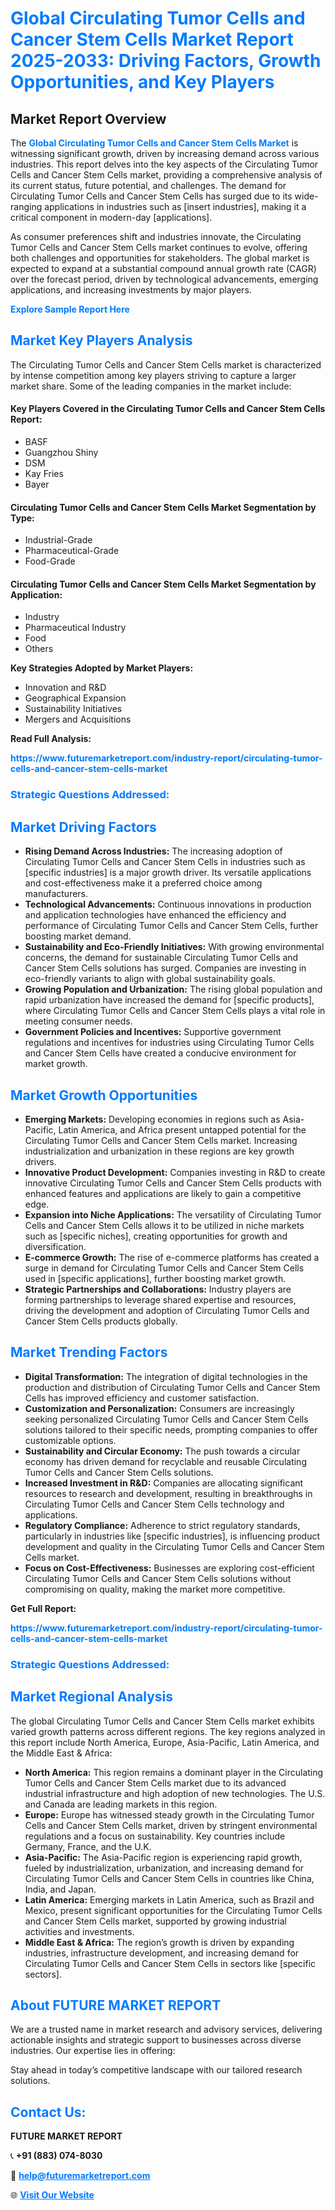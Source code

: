 <h1 style="color: #007BFF;">Global Circulating Tumor Cells and Cancer Stem Cells Market Report 2025-2033: Driving Factors, Growth Opportunities, and Key Players</h1>

<section id="overview">
<h2>Market Report Overview</h2>
<p>The <a href="https://www.futuremarketreport.com/industry-report/circulating-tumor-cells-and-cancer-stem-cells-market" style="color: #007BFF; text-decoration: none;"><strong>Global Circulating Tumor Cells and Cancer Stem Cells Market</strong></a> is witnessing significant growth, driven by increasing demand across various industries. This report delves into the key aspects of the Circulating Tumor Cells and Cancer Stem Cells market, providing a comprehensive analysis of its current status, future potential, and challenges. The demand for Circulating Tumor Cells and Cancer Stem Cells has surged due to its wide-ranging applications in industries such as [insert industries], making it a critical component in modern-day [applications].</p>
<p>As consumer preferences shift and industries innovate, the Circulating Tumor Cells and Cancer Stem Cells market continues to evolve, offering both challenges and opportunities for stakeholders. The global market is expected to expand at a substantial compound annual growth rate (CAGR) over the forecast period, driven by technological advancements, emerging applications, and increasing investments by major players.</p>
</section>

<section id="overview">
<p><a href="https://www.futuremarketreport.com/request-sample/reportId=34191" style="color: #007BFF; text-decoration: none;"><strong>Explore Sample Report Here</strong></a></p>
</section>

<section id="key-players">
<h2 style="color: #007BFF;">Market Key Players Analysis</h2>
<p>The Circulating Tumor Cells and Cancer Stem Cells market is characterized by intense competition among key players striving to capture a larger market share. Some of the leading companies in the market include:</p>
<h4>Key Players Covered in the Circulating Tumor Cells and Cancer Stem Cells Report:</h4>
<ul><li>BASF</li><li>Guangzhou Shiny</li><li>DSM</li><li>Kay Fries</li><li>Bayer</li></ul>
<h4>Circulating Tumor Cells and Cancer Stem Cells Market Segmentation by Type:</h4>
<ul><li>Industrial-Grade</li><li>Pharmaceutical-Grade</li><li>Food-Grade</li></ul>

<h4>Circulating Tumor Cells and Cancer Stem Cells Market Segmentation by Application:</h4>
<ul><li>Industry</li><li>Pharmaceutical Industry</li><li>Food</li><li>Others</li></ul>
<p><strong>Key Strategies Adopted by Market Players:</strong></p>
<ul>
<li>Innovation and R&D</li>
<li>Geographical Expansion</li>
<li>Sustainability Initiatives</li>
<li>Mergers and Acquisitions</li>
</ul>
</section>

<section>
<p><strong>Read Full Analysis: </strong></p><a href="https://www.futuremarketreport.com/industry-report/circulating-tumor-cells-and-cancer-stem-cells-market" style="color: #007BFF; text-decoration: none;"><strong>https://www.futuremarketreport.com/industry-report/circulating-tumor-cells-and-cancer-stem-cells-market</strong></a>
<h3 style="color: #007BFF;">Strategic Questions Addressed:</h3>
</section>

<section id="driving-factors">
<h2 style="color: #007BFF;">Market Driving Factors</h2>
<ul>
<li><strong>Rising Demand Across Industries:</strong> The increasing adoption of Circulating Tumor Cells and Cancer Stem Cells in industries such as [specific industries] is a major growth driver. Its versatile applications and cost-effectiveness make it a preferred choice among manufacturers.</li>
<li><strong>Technological Advancements:</strong> Continuous innovations in production and application technologies have enhanced the efficiency and performance of Circulating Tumor Cells and Cancer Stem Cells, further boosting market demand.</li>
<li><strong>Sustainability and Eco-Friendly Initiatives:</strong> With growing environmental concerns, the demand for sustainable Circulating Tumor Cells and Cancer Stem Cells solutions has surged. Companies are investing in eco-friendly variants to align with global sustainability goals.</li>
<li><strong>Growing Population and Urbanization:</strong> The rising global population and rapid urbanization have increased the demand for [specific products], where Circulating Tumor Cells and Cancer Stem Cells plays a vital role in meeting consumer needs.</li>
<li><strong>Government Policies and Incentives:</strong> Supportive government regulations and incentives for industries using Circulating Tumor Cells and Cancer Stem Cells have created a conducive environment for market growth.</li>
</ul>
</section>

<section id="growth-opportunities">
<h2 style="color: #007BFF;">Market Growth Opportunities</h2>
<ul>
<li><strong>Emerging Markets:</strong> Developing economies in regions such as Asia-Pacific, Latin America, and Africa present untapped potential for the Circulating Tumor Cells and Cancer Stem Cells market. Increasing industrialization and urbanization in these regions are key growth drivers.</li>
<li><strong>Innovative Product Development:</strong> Companies investing in R&D to create innovative Circulating Tumor Cells and Cancer Stem Cells products with enhanced features and applications are likely to gain a competitive edge.</li>
<li><strong>Expansion into Niche Applications:</strong> The versatility of Circulating Tumor Cells and Cancer Stem Cells allows it to be utilized in niche markets such as [specific niches], creating opportunities for growth and diversification.</li>
<li><strong>E-commerce Growth:</strong> The rise of e-commerce platforms has created a surge in demand for Circulating Tumor Cells and Cancer Stem Cells used in [specific applications], further boosting market growth.</li>
<li><strong>Strategic Partnerships and Collaborations:</strong> Industry players are forming partnerships to leverage shared expertise and resources, driving the development and adoption of Circulating Tumor Cells and Cancer Stem Cells products globally.</li>
</ul>
</section>

<section id="trending-factors">
<h2 style="color: #007BFF;">Market Trending Factors</h2>
<ul>
<li><strong>Digital Transformation:</strong> The integration of digital technologies in the production and distribution of Circulating Tumor Cells and Cancer Stem Cells has improved efficiency and customer satisfaction.</li>
<li><strong>Customization and Personalization:</strong> Consumers are increasingly seeking personalized Circulating Tumor Cells and Cancer Stem Cells solutions tailored to their specific needs, prompting companies to offer customizable options.</li>
<li><strong>Sustainability and Circular Economy:</strong> The push towards a circular economy has driven demand for recyclable and reusable Circulating Tumor Cells and Cancer Stem Cells solutions.</li>
<li><strong>Increased Investment in R&D:</strong> Companies are allocating significant resources to research and development, resulting in breakthroughs in Circulating Tumor Cells and Cancer Stem Cells technology and applications.</li>
<li><strong>Regulatory Compliance:</strong> Adherence to strict regulatory standards, particularly in industries like [specific industries], is influencing product development and quality in the Circulating Tumor Cells and Cancer Stem Cells market.</li>
<li><strong>Focus on Cost-Effectiveness:</strong> Businesses are exploring cost-efficient Circulating Tumor Cells and Cancer Stem Cells solutions without compromising on quality, making the market more competitive.</li>
</ul>
</section>

<section>
<p><strong>Get Full Report: </strong></p><a href="https://www.futuremarketreport.com/industry-report/circulating-tumor-cells-and-cancer-stem-cells-market" style="color: #007BFF; text-decoration: none;"><strong>https://www.futuremarketreport.com/industry-report/circulating-tumor-cells-and-cancer-stem-cells-market</strong></a>
<h3 style="color: #007BFF;">Strategic Questions Addressed:</h3>
</section>


<section id="regional-analysis">
<h2 style="color: #007BFF;">Market Regional Analysis</h2>
<p>The global Circulating Tumor Cells and Cancer Stem Cells market exhibits varied growth patterns across different regions. The key regions analyzed in this report include North America, Europe, Asia-Pacific, Latin America, and the Middle East & Africa:</p>
<ul>
<li><strong>North America:</strong> This region remains a dominant player in the Circulating Tumor Cells and Cancer Stem Cells market due to its advanced industrial infrastructure and high adoption of new technologies. The U.S. and Canada are leading markets in this region.</li>
<li><strong>Europe:</strong> Europe has witnessed steady growth in the Circulating Tumor Cells and Cancer Stem Cells market, driven by stringent environmental regulations and a focus on sustainability. Key countries include Germany, France, and the U.K.</li>
<li><strong>Asia-Pacific:</strong> The Asia-Pacific region is experiencing rapid growth, fueled by industrialization, urbanization, and increasing demand for Circulating Tumor Cells and Cancer Stem Cells in countries like China, India, and Japan.</li>
<li><strong>Latin America:</strong> Emerging markets in Latin America, such as Brazil and Mexico, present significant opportunities for the Circulating Tumor Cells and Cancer Stem Cells market, supported by growing industrial activities and investments.</li>
<li><strong>Middle East & Africa:</strong> The region’s growth is driven by expanding industries, infrastructure development, and increasing demand for Circulating Tumor Cells and Cancer Stem Cells in sectors like [specific sectors].</li>
</ul>
</section>

<footer>
<h2 style="color: #007BFF;">About FUTURE MARKET REPORT</h2>
<p>We are a trusted name in market research and advisory services, delivering actionable insights and strategic support to businesses across diverse industries. Our expertise lies in offering:</p>

<p>Stay ahead in today’s competitive landscape with our tailored research solutions.</p>

<h2 style="color: #007BFF;">Contact Us:</h2>
<p><strong>FUTURE MARKET REPORT</strong></p>
<p>📞 <strong>+91 (883) 074-8030</strong></p>
<p>📧 <strong><a href="mailto:help@futuremarketreport.com" style="color: #007BFF;">help@futuremarketreport.com</a></strong></p>
<p>🌐 <strong><a href="https://www.futuremarketreport.com/" style="color: #007BFF;">Visit Our Website</a></strong></p>
</footer>